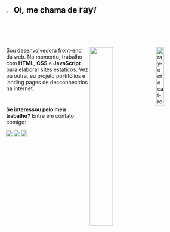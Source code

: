 <!--apresentação-->
## <img width="2%" src="https://raw.githubusercontent.com/kaueMarques/kaueMarques/master/hi.gif"> &nbsp;Oi<i>,</i> me chama de <big>ray</big><i>!</i>

<!--<img  align="right" width="375" height="175" src="https://github-readme-stats.vercel.app/api/top-langs/?username=raysantori&custom_title=Linguagens&hide=issues&title_color=e5e5e5&icon_color=545454&bg_color=ffffff00&text_color=dddddd&hide_border=true">-->

  <img align="right" width="20%" src="https://i.ibb.co/DbRzQwm/ray-octocat-removebg-preview.png" alt="ray-octocat-removebg-preview" border="0">
  <img align="right" width="35%" src="https://github-readme-stats.vercel.app/api/top-langs/?username=raysantori&custom_title=Idiomas&nbsp;e&nbsp;tecnologias&&hide=issues&title_color=e5e5e5&icon_color=545454&bg_color=0d1117&text_color=dddddd&hide_border=true&layout=compact&langs_count=7&theme=white"/>
</div>

Sou desenvolvedora front-end da web. No momento, trabalho com <strong>HTML</strong>, <strong>CSS</strong> e <strong>JavaScript</strong> para elaborar sites estáticos. Vez ou outra, eu projeto portifólios e landing pages de desconhecidos na internet.
  
#

<strong>Se interessou pelo meu trabalho?</strong> Entre em contato comigo:

<a href="mailto:contato@raysantori.com"><img src="https://img.shields.io/badge/contato@raysantori.com-1F2D52?style=for-the-badge&logo=gmail&logoColor=white"></a>
<a href="https://www.linkedin.com/in/raysantori/"><img src="https://img.shields.io/badge//raysantori-1F2D52?style=for-the-badge&logo=linkedin&logoColor=white"></a>
<a href="https://www.youtube.com/channel/UCzuJH2zxfhTcL0ahkkXnZUA"><img src="https://img.shields.io/badge//raysantori-1F2D52?style=for-the-badge&logo=youtube&logoColor=white"></a>
